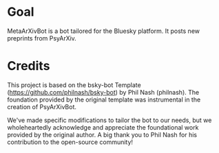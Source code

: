 # Goal
MetaArXivBot is a bot tailored for the Bluesky platform. It posts new preprints from PsyArXiv.

# Credits
This project is based on the bsky-bot Template (https://github.com/philnash/bsky-bot) by Phil Nash (philnash). The foundation provided by the original template was instrumental in the creation of PsyArXivBot.

We've made specific modifications to tailor the bot to our needs, but we wholeheartedly acknowledge and appreciate the foundational work provided by the original author. A big thank you to Phil Nash for his contribution to the open-source community!
